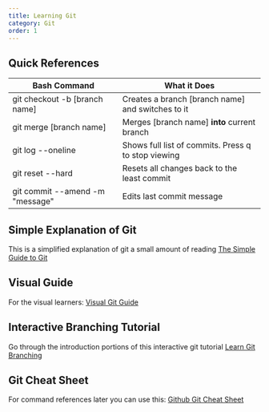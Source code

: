 ```yaml
---
title: Learning Git
category: Git
order: 1
---
```

## Quick References
| Bash Command                     | What it Does                                           |
|----------------------------------|--------------------------------------------------------|
| git checkout -b [branch name]  | Creates a branch [branch name] and switches to it    |
| git merge [branch name]        | Merges [branch name] __into__ current branch         |
| git log --oneline              | Shows full list of commits. Press q to stop viewing  | 
| git reset --hard               | Resets all changes back to the least commit            |
| git commit --amend -m "message"| Edits last commit message                              |

## Simple Explanation of Git
This is a simplified explanation of git a small amount of reading
[The Simple Guide to Git](https://marklodato.github.io/visual-git-guide/index-en.html)

## Visual Guide
For the visual learners: [Visual Git Guide](https://marklodato.github.io/visual-git-guide/index-en.html)

## Interactive Branching Tutorial
Go through the introduction portions of this interactive git tutorial
[Learn Git Branching](https://learngitbranching.js.org/?locale=en_US)

## Git Cheat Sheet
For command references later you can use this: [Github Git Cheat Sheet](https://github.github.com/training-kit/downloads/github-git-cheat-sheet.pdf)